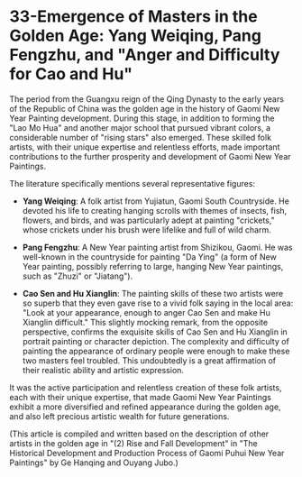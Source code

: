 # 33-Emergence of Masters in the Golden Age: Yang Weiqing, Pang Fengzhu, and "Anger and Difficulty for Cao and Hu"

The period from the Guangxu reign of the Qing Dynasty to the early years of the Republic of China was the golden age in the history of Gaomi New Year Painting development. During this stage, in addition to forming the "Lao Mo Hua" and another major school that pursued vibrant colors, a considerable number of "rising stars" also emerged. These skilled folk artists, with their unique expertise and relentless efforts, made important contributions to the further prosperity and development of Gaomi New Year Paintings.

The literature specifically mentions several representative figures:

*   **Yang Weiqing**: A folk artist from Yujiatun, Gaomi South Countryside. He devoted his life to creating hanging scrolls with themes of insects, fish, flowers, and birds, and was particularly adept at painting "crickets," whose crickets under his brush were lifelike and full of wild charm.

*   **Pang Fengzhu**: A New Year painting artist from Shizikou, Gaomi. He was well-known in the countryside for painting "Da Ying" (a form of New Year painting, possibly referring to large, hanging New Year paintings, such as "Zhuzi" or "Jiatang").

*   **Cao Sen and Hu Xianglin**: The painting skills of these two artists were so superb that they even gave rise to a vivid folk saying in the local area: "Look at your appearance, enough to anger Cao Sen and make Hu Xianglin difficult." This slightly mocking remark, from the opposite perspective, confirms the exquisite skills of Cao Sen and Hu Xianglin in portrait painting or character depiction. The complexity and difficulty of painting the appearance of ordinary people were enough to make these two masters feel troubled. This undoubtedly is a great affirmation of their realistic ability and artistic expression.

It was the active participation and relentless creation of these folk artists, each with their unique expertise, that made Gaomi New Year Paintings exhibit a more diversified and refined appearance during the golden age, and also left precious artistic wealth for future generations.

(This article is compiled and written based on the description of other artists in the golden age in "(2) Rise and Fall Development" in "The Historical Development and Production Process of Gaomi Puhui New Year Paintings" by Ge Hanqing and Ouyang Jubo.)
